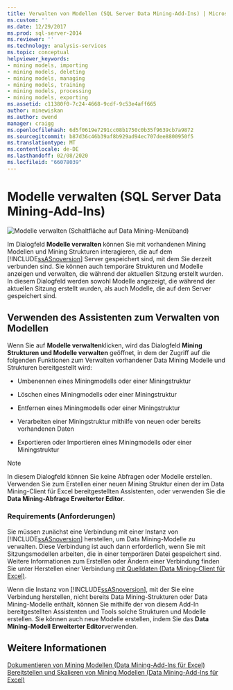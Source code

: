 ```yaml
---
title: Verwalten von Modellen (SQL Server Data Mining-Add-Ins) | Microsoft-Dokumentation
ms.custom: ''
ms.date: 12/29/2017
ms.prod: sql-server-2014
ms.reviewer: ''
ms.technology: analysis-services
ms.topic: conceptual
helpviewer_keywords:
- mining models, importing
- mining models, deleting
- mining models, managing
- mining models, training
- mining models, processing
- mining models, exporting
ms.assetid: c11380f0-7c24-4668-9cdf-9c53e4aff665
author: minewiskan
ms.author: owend
manager: craigg
ms.openlocfilehash: 6d5f0619e7291cc08b1750c0b35f9639cb7a9872
ms.sourcegitcommit: b87d36c46b39af8b929ad94ec707dee8800950f5
ms.translationtype: MT
ms.contentlocale: de-DE
ms.lasthandoff: 02/08/2020
ms.locfileid: "66078039"
---
```

# <a name="manage-models-sql-server-data-mining-add-ins"></a>Modelle verwalten (SQL Server Data Mining-Add-Ins)
  ![Modelle verwalten (Schaltfläche auf Data Mining-Menüband)](media/dmc-manage.gif "Modelle verwalten (Schaltfläche auf Data Mining-Menüband)")  
  
 Im Dialogfeld **Modelle verwalten** können Sie mit vorhandenen Mining Modellen und Mining Strukturen interagieren, die auf dem [!INCLUDE[ssASnoversion](../includes/ssasnoversion-md.md)] Server gespeichert sind, mit dem Sie derzeit verbunden sind. Sie können auch temporäre Strukturen und Modelle anzeigen und verwalten, die während der aktuellen Sitzung erstellt wurden. In diesem Dialogfeld werden sowohl Modelle angezeigt, die während der aktuellen Sitzung erstellt wurden, als auch Modelle, die auf dem Server gespeichert sind.  
  
## <a name="using-the-manage-models-wizard"></a>Verwenden des Assistenten zum Verwalten von Modellen  
 Wenn Sie auf **Modelle verwalten**klicken, wird das Dialogfeld **Mining Strukturen und Modelle verwalten** geöffnet, in dem der Zugriff auf die folgenden Funktionen zum Verwalten vorhandener Data Mining Modelle und Strukturen bereitgestellt wird:  
  
-   Umbenennen eines Miningmodells oder einer Miningstruktur  
  
-   Löschen eines Miningmodells oder einer Miningstruktur  
  
-   Entfernen eines Miningmodells oder einer Miningstruktur  
  
-   Verarbeiten einer Miningstruktur mithilfe von neuen oder bereits vorhandenen Daten  
  
-   Exportieren oder Importieren eines Miningmodells oder einer Miningstruktur  
  
> [!NOTE]  
>  In diesem Dialogfeld können Sie keine Abfragen oder Modelle erstellen. Verwenden Sie zum Erstellen einer neuen Mining Struktur einen der im Data Mining-Client für Excel bereitgestellten Assistenten, oder verwenden Sie die **Data Mining-Abfrage Erweiterter Editor**.  
  
### <a name="requirements"></a>Requirements (Anforderungen)  
 Sie müssen zunächst eine Verbindung mit einer Instanz von [!INCLUDE[ssASnoversion](../includes/ssasnoversion-md.md)] herstellen, um Data Mining-Modelle zu verwalten. Diese Verbindung ist auch dann erforderlich, wenn Sie mit Sitzungsmodellen arbeiten, die in einer temporären Datei gespeichert sind. Weitere Informationen zum Erstellen oder Ändern einer Verbindung finden Sie unter Herstellen einer Verbindung [mit Quelldaten &#40;Data Mining-Client für Excel&#41;](connect-to-source-data-data-mining-client-for-excel.md).  
  
 Wenn die Instanz von [!INCLUDE[ssASnoversion](../includes/ssasnoversion-md.md)], mit der Sie eine Verbindung herstellen, nicht bereits Data Mining-Strukturen oder Data Mining-Modelle enthält, können Sie mithilfe der von diesem Add-In bereitgestellten Assistenten und Tools solche Strukturen und Modelle erstellen. Sie können auch neue Modelle erstellen, indem Sie das **Data Mining-Modell Erweiterter Editor**verwenden.  
  
## <a name="see-also"></a>Weitere Informationen  
 [Dokumentieren von Mining Modellen &#40;Data Mining-Add-Ins für Excel&#41;](documenting-mining-models-data-mining-add-ins-for-excel.md)   
 [Bereitstellen und Skalieren von Mining Modellen &#40;Data Mining-Add-Ins für Excel&#41;](deploying-and-scaling-mining-models-data-mining-add-ins-for-excel.md)   

  
